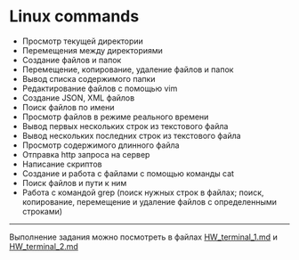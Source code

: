 # Linux commands

* Просмотр текущей директории
* Перемещения между директориями
* Создание файлов и папок
* Перемещение, копирование, удаление файлов и папок
* Вывод списка содержимого папки
* Редактирование файлов с помощью vim
* Создание JSON, XML файлов
* Поиск файлов по имени
* Просмотр файлов в режиме реального времени
* Вывод первых нескольких строк из текстового файла
* Вывод нескольких последних строк из текстового файла
* Просмотр содержимого длинного файла
* Отправка http запроса на сервер 
* Написание скриптов
* Создание и работа с файлами с помощью команды cat
* Поиск файлов и пути к ним
* Работа с командой grep (поиск нужных строк в файлах; поиск, копирование, перемещение и удаление файлов с определенными строками)

---
Выполнение задания можно посмотреть в файлах [HW_terminal_1.md](https://github.com/GalinaMochanova/Terminal_linux/blob/main/HW_terminal_1.md) и [HW_terminal_2.md](https://github.com/GalinaMochanova/Terminal_linux/blob/main/HW_terminal_2.md)
